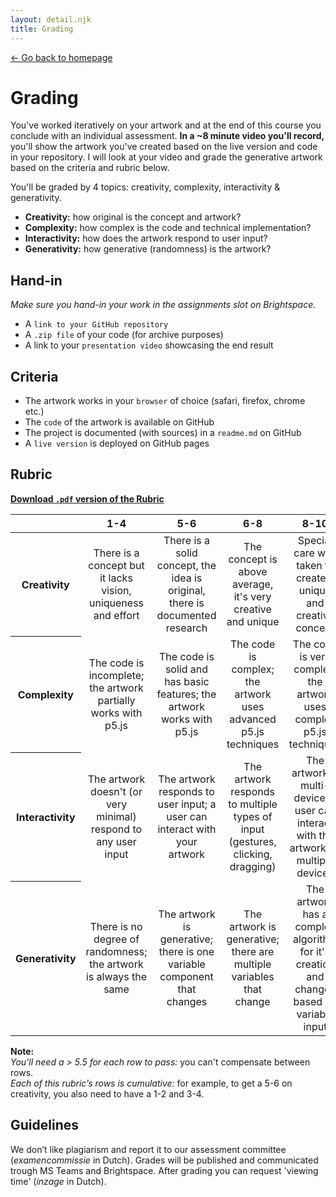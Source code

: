 ```yaml
---
layout: detail.njk
title: Grading
---
```


<a href="{{ '/' | url }}" class="back">← Go back to homepage</a>

# Grading

You've worked iteratively on your artwork and at the end of this course you conclude with an individual assessment. **In a ~8 minute video you'll record,** you'll show the artwork you've created based on the live version and code in your repository. I will look at your video and grade the generative artwork based on the criteria and rubric below.

You'll be graded by 4 topics: creativity, complexity, interactivity & generativity.

* **Creativity:** how original is the concept and artwork?
* **Complexity:** how complex is the code and technical implementation?
* **Interactivity:** how does the artwork respond to user input?
* **Generativity:** how generative (randomness) is the artwork?

## Hand-in

_Make sure you hand-in your work in the assignments slot on Brightspace._

* A `link to your GitHub repository`
* A `.zip file` of your code (for archive purposes)
* A link to your `presentation video` showcasing the end result

## Criteria

* The artwork works in your `browser` of choice (safari, firefox, chrome etc.)
* The `code` of the artwork is available on GitHub
* The project is documented (with sources) in a `readme.md` on GitHub
* A `live version` is deployed on GitHub pages




## Rubric

[**Download `.pdf` version of the Rubric**](https://github.com/cmda-minor-vid/generative-art-20-21/tree/main/slides/ga-2021-assessment-rubric.pdf)

<table>
  <thead>
    <tr>
      <th></th>
      <th><strong>1-4</strong></th>
      <th><strong>5-6</strong></th>
      <th><strong>6-8</strong></th>
      <th><strong>8-10</strong></th>
    </tr>
  </thead>
  <tbody>
    <tr>
      <th align="center" scope="row"><strong>Creativity</strong></th>
      <td align="center">There is a concept but it lacks vision, uniqueness and effort</td>
      <td align="center">There is a solid concept, the idea is original, there is documented research</td>
      <td align="center">The concept is above average, it's very creative and unique</td>
      <td align="center">Special care was taken to create a unique and creative concept</td>
    </tr>
    <tr>
      <th align="center" scope="row">Complexity</th>
      <td align="center">The code is incomplete; the artwork partially works with p5.js</td>
      <td align="center">The code is solid and has basic features; the artwork works with p5.js</td>
      <td align="center">The code is complex; the artwork uses advanced p5.js techniques</td>
      <td align="center">The code is very complex; the artwork uses complex p5.js techniques</td>
    </tr>
    <tr>
      <th align="center" scope="row">Interactivity</th>
      <td align="center">The artwork doesn't (or very minimal) respond to any user input</td>
      <td align="center">The artwork responds to user input; a user can interact with your artwork</td>
      <td align="center">The artwork responds to multiple types of input (gestures, clicking, dragging)</td>
      <td align="center">The artwork is multi-device; a user can interact with the artwork on multiple devices</td>
    </tr>
        <tr>
      <th align="center" scope="row">Generativity</th>
      <td align="center">There is no degree of randomness; the artwork is always the same</td>
      <td align="center">The artwork is generative; there is one variable component that changes</td>
      <td align="center">The artwork is generative; there are multiple variables that change</td>
      <td align="center">The artwork has a complex algorithm for it's creation and changes based on variable input</td>
    </tr>
  </tbody>
</table>

**Note:**  
_You'll need a > 5.5 for each row to pass:_ you can't compensate between rows.  
_Each of this rubric’s rows is cumulative:_ for example, to get a 5-6 on creativity, you also need to have a 1-2 and 3-4.

## Guidelines

We don’t like plagiarism and report it to our assessment committee (_examencommissie_ in Dutch). Grades will be published and communicated trough MS Teams and Brightspace. After grading you can request 'viewing time' (_inzage_ in Dutch).